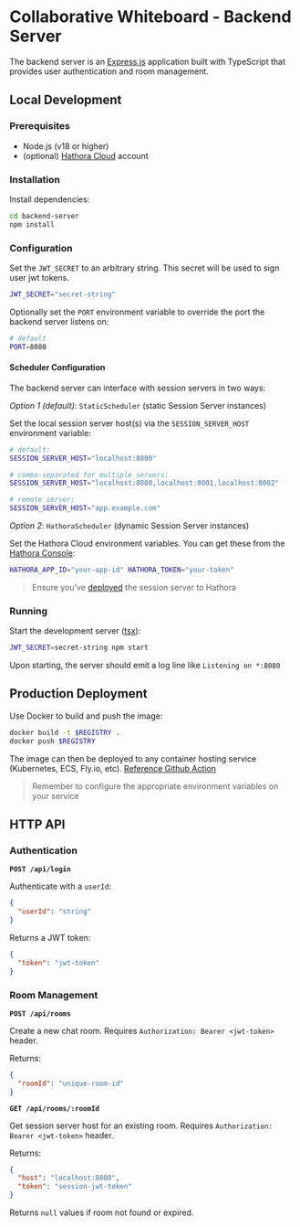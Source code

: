 # Collaborative Whiteboard - Backend Server

The backend server is an [Express.js](https://expressjs.com/) application built with TypeScript that provides user authentication and room management.

## Local Development

### Prerequisites

- Node.js (v18 or higher)
- (optional) [Hathora Cloud](https://hathora.dev/docs) account

### Installation

Install dependencies:

```bash
cd backend-server
npm install
```

### Configuration

Set the `JWT_SECRET` to an arbitrary string. This secret will be used to sign user jwt tokens.

```bash
JWT_SECRET="secret-string"
```

Optionally set the `PORT` environment variable to override the port the backend server listens on:

```bash
# default
PORT=8080
```

#### Scheduler Configuration

The backend server can interface with session servers in two ways:

_Option 1 (default)_: `StaticScheduler` (static Session Server instances)

Set the local session server host(s) via the `SESSION_SERVER_HOST` environment variable:

```bash
# default:
SESSION_SERVER_HOST="localhost:8000"

# comma-separated for multiple servers:
SESSION_SERVER_HOST="localhost:8000,localhost:8001,localhost:8002"

# remote server:
SESSION_SERVER_HOST="app.example.com"
```

_Option 2_: `HathoraScheduler` (dynamic Session Server instances)

Set the Hathora Cloud environment variables. You can get these from the [Hathora Console](https://console.hathora.dev/):

```bash
HATHORA_APP_ID="your-app-id" HATHORA_TOKEN="your-token"
```

> Ensure you've [deployed](../session-server/README.md#production-deployment) the session server to Hathora

### Running

Start the development server ([tsx](https://tsx.is/)):

```bash
JWT_SECRET=secret-string npm start
```

Upon starting, the server should emit a log line like `Listening on *:8080`

## Production Deployment

Use Docker to build and push the image:

```bash
docker build -t $REGISTRY .
docker push $REGISTRY
```

The image can then be deployed to any container hosting service (Kubernetes, ECS, Fly.io, etc). [Reference Github Action](../.github/workflows/backend-server-deploy.yml)

> Remember to configure the appropriate environment variables on your service

## HTTP API

### Authentication

**`POST /api/login`**

Authenticate with a `userId`:

```json
{
  "userId": "string"
}
```

Returns a JWT token:

```json
{
  "token": "jwt-token"
}
```

### Room Management

**`POST /api/rooms`**

Create a new chat room. Requires `Authorization: Bearer <jwt-token>` header.

Returns:

```json
{
  "roomId": "unique-room-id"
}
```

**`GET /api/rooms/:roomId`**

Get session server host for an existing room. Requires `Authorization: Bearer <jwt-token>` header.

Returns:

```json
{
  "host": "localhost:8000",
  "token": "session-jwt-token"
}
```

Returns `null` values if room not found or expired.
